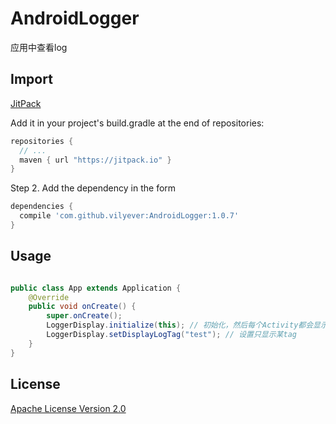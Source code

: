 # AndroidLogger
应用中查看log

## Import
[JitPack](https://jitpack.io/)

Add it in your project's build.gradle at the end of repositories:

```gradle
repositories {
  // ...
  maven { url "https://jitpack.io" }
}
```

Step 2. Add the dependency in the form

```gradle
dependencies {
  compile 'com.github.vilyever:AndroidLogger:1.0.7'
}
```

## Usage
```java

public class App extends Application {
    @Override
    public void onCreate() {
        super.onCreate();
        LoggerDisplay.initialize(this); // 初始化，然后每个Activity都会显示log按钮
        LoggerDisplay.setDisplayLogTag("test"); // 设置只显示某tag
    }
}

```

## License
[Apache License Version 2.0](http://www.apache.org/licenses/LICENSE-2.0.txt)